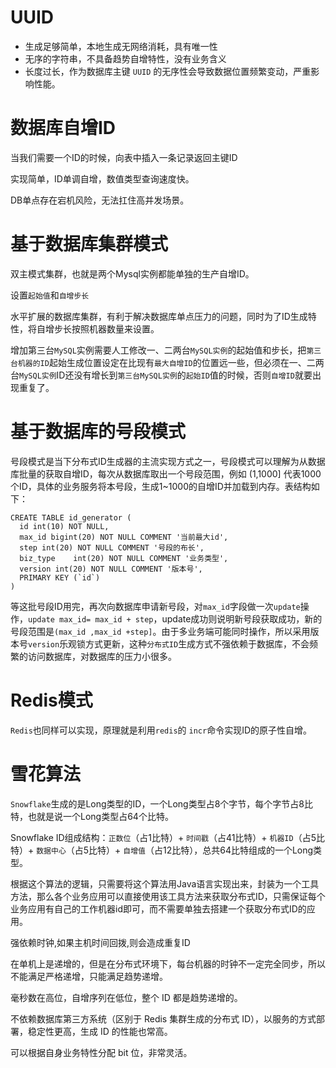 # UUID

- 生成足够简单，本地生成无网络消耗，具有唯一性
- 无序的字符串，不具备趋势自增特性，没有业务含义
- 长度过长，作为数据库主键 `UUID` 的无序性会导致数据位置频繁变动，严重影响性能。

# 数据库自增ID

当我们需要一个ID的时候，向表中插入一条记录返回主键ID

实现简单，ID单调自增，数值类型查询速度快。

DB单点存在宕机风险，无法扛住高并发场景。

# 基于数据库集群模式

双主模式集群，也就是两个Mysql实例都能单独的生产自增ID。

设置`起始值`和`自增步长`

水平扩展的数据库集群，有利于解决数据库单点压力的问题，同时为了ID生成特性，将自增步长按照机器数量来设置。

增加第三台`MySQL`实例需要人工修改一、二两台`MySQL实例`的起始值和步长，把`第三台机器的ID`起始生成位置设定在比现有`最大自增ID`的位置远一些，但必须在一、二两台`MySQL实例`ID还没有增长到`第三台MySQL实例`的`起始ID`值的时候，否则`自增ID`就要出现重复了。

# 基于数据库的号段模式

号段模式是当下分布式ID生成器的主流实现方式之一，号段模式可以理解为从数据库批量的获取自增ID，每次从数据库取出一个号段范围，例如 (1,1000] 代表1000个ID，具体的业务服务将本号段，生成1~1000的自增ID并加载到内存。表结构如下：

```mysql
CREATE TABLE id_generator (
  id int(10) NOT NULL,
  max_id bigint(20) NOT NULL COMMENT '当前最大id',
  step int(20) NOT NULL COMMENT '号段的布长',
  biz_type    int(20) NOT NULL COMMENT '业务类型',
  version int(20) NOT NULL COMMENT '版本号',
  PRIMARY KEY (`id`)
) 
```

等这批号段ID用完，再次向数据库申请新号段，对`max_id`字段做一次`update`操作，`update max_id= max_id + step`，update成功则说明新号段获取成功，新的号段范围是`(max_id ,max_id +step]`。由于多业务端可能同时操作，所以采用版本号`version`乐观锁方式更新，这种`分布式ID`生成方式不强依赖于数据库，不会频繁的访问数据库，对数据库的压力小很多。

# Redis模式

`Redis`也同样可以实现，原理就是利用`redis`的 `incr`命令实现ID的原子性自增。

# 雪花算法

`Snowflake`生成的是Long类型的ID，一个Long类型占8个字节，每个字节占8比特，也就是说一个Long类型占64个比特。

Snowflake ID组成结构：`正数位`（占1比特）+ `时间戳`（占41比特）+ `机器ID`（占5比特）+ `数据中心`（占5比特）+ `自增值`（占12比特），总共64比特组成的一个Long类型。

根据这个算法的逻辑，只需要将这个算法用Java语言实现出来，封装为一个工具方法，那么各个业务应用可以直接使用该工具方法来获取分布式ID，只需保证每个业务应用有自己的工作机器id即可，而不需要单独去搭建一个获取分布式ID的应用。

强依赖时钟,如果主机时间回拨,则会造成重复ID

在单机上是递增的，但是在分布式环境下，每台机器的时钟不一定完全同步，所以不能满足严格递增，只能满足趋势递增。

毫秒数在高位，自增序列在低位，整个 ID 都是趋势递增的。

不依赖数据库第三方系统（区别于 Redis 集群生成的分布式 ID），以服务的方式部署，稳定性更高，生成 ID 的性能也常高。

可以根据自身业务特性分配 bit 位，非常灵活。